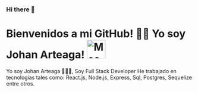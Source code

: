 ### Hi there 👋

# Bienvenidos a mi GitHub! 👋🏻 Yo soy Johan Arteaga! <img src="https://i.imgur.com/veZrcC7.gif" alt="Meaow" width="50" />

Yo soy Johan Arteaga 🙋🏻‍♂️, Soy Full Stack Developer
He trabajado en tecnologias tales como:
React.js, Node.js, Express, Sql, Postgres, Sequelize entre otros. 

<!--
**Jaac219/Jaac219** is a ✨ _special_ ✨ repository because its `README.md` (this file) appears on your GitHub profile.

Here are some ideas to get you started:

- 🔭 I’m currently working on ...
- 🌱 I’m currently learning ...
- 👯 I’m looking to collaborate on ...
- 🤔 I’m looking for help with ...
- 💬 Ask me about ...
- 📫 How to reach me: ...
- 😄 Pronouns: ...
- ⚡ Fun fact: ...
-->
